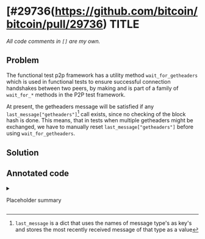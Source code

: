 # [#29736(https://github.com/bitcoin/bitcoin/pull/29736) TITLE
_All code comments in `[]` are my own._

## Problem

The functional test p2p framework has a utility method `wait_for_getheaders` which is used in
functional tests to ensure successful connection handshakes between two peers, by making  and is part
of a family of `wait_for_*` methods in the P2P test framework.

At present, the getheaders message will be satisfied if any
`last_message["getheaders"]`[^1] call exists, since no checking of the block hash is done.
This means, that in tests when multiple getheaders might be exchanged, we have to manually
reset `last_message["getheaders"]` before using `wait_for_getheaders`.

## Solution

## Annotated code

<details>

<summary>

Placeholder summary

</summary>

```
```

</details>

[^1]: `last_message` is a dict that uses the names of message type's as key's and  stores the
most recently received message of that type as a value
